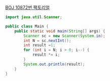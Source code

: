 [BOJ 10872번 팩토리얼](https://www.acmicpc.net/problem/10872)
```java
import java.util.Scanner;

public class Main {
    public static void main(String[] args) {
        Scanner sc = new Scanner(System.in);
        int N = sc.nextInt();
        int result =1;
        for (int i = N; i > 0; i--) {
            result *= i;
        }
        System.out.println(result);
    }
}
```